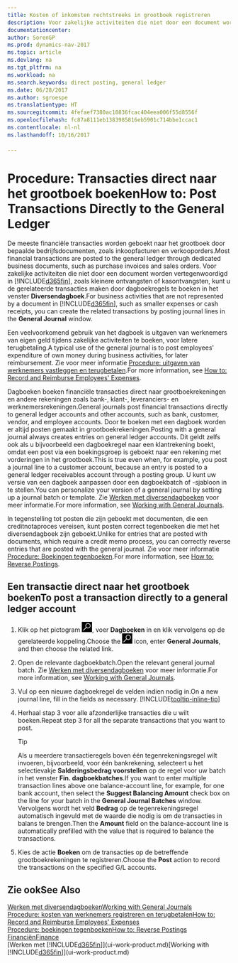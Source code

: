 ```yaml
---
title: Kosten of inkomsten rechtstreeks in grootboek registreren
description: Voor zakelijke activiteiten die niet door een document worden vertegenwoordigd, zoals kleinere ontvangsten of kasontvangsten, kunt u de gerelateerde transacties maken door dagboekregels te boeken in het venster Diversendagboek.
documentationcenter: 
author: SorenGP
ms.prod: dynamics-nav-2017
ms.topic: article
ms.devlang: na
ms.tgt_pltfrm: na
ms.workload: na
ms.search.keywords: direct posting, general ledger
ms.date: 06/28/2017
ms.author: sgroespe
ms.translationtype: HT
ms.sourcegitcommit: 4fefaef7380ac10836fcac404eea006f55d8556f
ms.openlocfilehash: fc87a8111eb1383985816eb5901c714bbe1ccac1
ms.contentlocale: nl-nl
ms.lasthandoff: 10/16/2017

---
```

# <a name="how-to-post-transactions-directly-to-the-general-ledger"></a><span data-ttu-id="99cfc-103">Procedure: Transacties direct naar het grootboek boeken</span><span class="sxs-lookup"><span data-stu-id="99cfc-103">How to: Post Transactions Directly to the General Ledger</span></span>
<span data-ttu-id="99cfc-104">De meeste financiële transacties worden geboekt naar het grootboek door bepaalde bedrijfsdocumenten, zoals inkoopfacturen en verkooporders.</span><span class="sxs-lookup"><span data-stu-id="99cfc-104">Most financial transactions are posted to the general ledger through dedicated business documents, such as purchase invoices and sales orders.</span></span> <span data-ttu-id="99cfc-105">Voor zakelijke activiteiten die niet door een document worden vertegenwoordigd in [!INCLUDE[d365fin](includes/d365fin_md.md)], zoals kleinere ontvangsten of kasontvangsten, kunt u de gerelateerde transacties maken door dagboekregels te boeken in het venster **Diversendagboek**.</span><span class="sxs-lookup"><span data-stu-id="99cfc-105">For business activities that are not represented by a document in [!INCLUDE[d365fin](includes/d365fin_md.md)], such as smaller expenses or cash receipts, you can create the related transactions by posting journal lines in the **General Journal** window.</span></span>

<span data-ttu-id="99cfc-106">Een veelvoorkomend gebruik van het dagboek is uitgaven van werknemers van eigen geld tijdens zakelijke activiteiten te boeken, voor latere terugbetaling.</span><span class="sxs-lookup"><span data-stu-id="99cfc-106">A typical use of the general journal is to post employees' expenditure of own money during business activities, for later reimbursement.</span></span> <span data-ttu-id="99cfc-107">Zie voor meer informatie [Procedure: uitgaven van werknemers vastleggen en terugbetalen](finance-how-record-reimburse-employee-expenses.md).</span><span class="sxs-lookup"><span data-stu-id="99cfc-107">For more information, see [How to: Record and Reimburse Employees' Expenses](finance-how-record-reimburse-employee-expenses.md).</span></span>

<span data-ttu-id="99cfc-108">Dagboeken boeken financiële transacties direct naar grootboekrekeningen en andere rekeningen zoals bank-, klant-, leveranciers- en werknemersrekeningen.</span><span class="sxs-lookup"><span data-stu-id="99cfc-108">General journals post financial transactions directly to general ledger accounts and other accounts, such as bank, customer, vendor, and employee accounts.</span></span> <span data-ttu-id="99cfc-109">Door te boeken met een dagboek worden er altijd posten gemaakt in grootboekrekeningen.</span><span class="sxs-lookup"><span data-stu-id="99cfc-109">Posting with a general journal always creates entries on general ledger accounts.</span></span> <span data-ttu-id="99cfc-110">Dit geldt zelfs ook als u bijvoorbeeld een dagboekregel naar een klantrekening boekt, omdat een post via een boekingsgroep is geboekt naar een rekening met vorderingen in het grootboek.</span><span class="sxs-lookup"><span data-stu-id="99cfc-110">This is true even when, for example, you post a journal line to a customer account, because an entry is posted to a general ledger receivables account through a posting group.</span></span> <span data-ttu-id="99cfc-111">U kunt uw versie van een dagboek aanpassen door een dagboekbatch of -sjabloon in te stellen.</span><span class="sxs-lookup"><span data-stu-id="99cfc-111">You can personalize your version of a general journal by setting up a journal batch or template.</span></span> <span data-ttu-id="99cfc-112">Zie [Werken met diversendagboeken](ui-work-general-journals.md) voor meer informatie.</span><span class="sxs-lookup"><span data-stu-id="99cfc-112">For more information, see [Working with General Journals](ui-work-general-journals.md).</span></span>

<span data-ttu-id="99cfc-113">In tegenstelling tot posten die zijn geboekt met documenten, die een creditnotaproces vereisen, kunt posten correct tegenboeken die met het diversendagboek zijn geboekt.</span><span class="sxs-lookup"><span data-stu-id="99cfc-113">Unlike for entries that are posted with documents, which require a credit memo process, you can correctly reverse entries that are posted with the general journal.</span></span> <span data-ttu-id="99cfc-114">Zie voor meer informatie [Procedure: Boekingen tegenboeken](finance-how-reverse-journal-posting.md).</span><span class="sxs-lookup"><span data-stu-id="99cfc-114">For more information, see [How to: Reverse Postings](finance-how-reverse-journal-posting.md).</span></span>

## <a name="to-post-a-transaction-directly-to-a-general-ledger-account"></a><span data-ttu-id="99cfc-115">Een transactie direct naar het grootboek boeken</span><span class="sxs-lookup"><span data-stu-id="99cfc-115">To post a transaction directly to a general ledger account</span></span>
1. <span data-ttu-id="99cfc-116">Klik op het pictogram ![Zoeken naar pagina of rapport](media/ui-search/search_small.png "pictogram Zoeken naar pagina of rapport"), voer **Dagboeken** in en klik vervolgens op de gerelateerde koppeling.</span><span class="sxs-lookup"><span data-stu-id="99cfc-116">Choose the ![Search for Page or Report](media/ui-search/search_small.png "Search for Page or Report icon") icon, enter **General Journals**, and then choose the related link.</span></span>
2. <span data-ttu-id="99cfc-117">Open de relevante dagboekbatch.</span><span class="sxs-lookup"><span data-stu-id="99cfc-117">Open the relevant general journal batch.</span></span> <span data-ttu-id="99cfc-118">Zie [Werken met diversendagboeken](ui-work-general-journals.md) voor meer informatie.</span><span class="sxs-lookup"><span data-stu-id="99cfc-118">For more information, see [Working with General Journals](ui-work-general-journals.md).</span></span>
3. <span data-ttu-id="99cfc-119">Vul op een nieuwe dagboekregel de velden indien nodig in.</span><span class="sxs-lookup"><span data-stu-id="99cfc-119">On a new journal line, fill in the fields as necessary.</span></span> [!INCLUDE[tooltip-inline-tip](includes/tooltip-inline-tip_md.md)]    
4. <span data-ttu-id="99cfc-120">Herhaal stap 3 voor alle afzonderlijke transacties die u wilt boeken.</span><span class="sxs-lookup"><span data-stu-id="99cfc-120">Repeat step 3 for all the separate transactions that you want to post.</span></span>

    > [!TIP]  
    > <span data-ttu-id="99cfc-121">Als u meerdere transactieregels boven één tegenrekeningsregel wilt invoeren, bijvoorbeeld, voor één bankrekening, selecteert u het selectievakje **Salderingsbedrag voorstellen** op de regel voor uw batch in het venster **Fin. dagboekbatches**.</span><span class="sxs-lookup"><span data-stu-id="99cfc-121">If you want to enter multiple transaction lines above one balance-account line, for example, for one bank account, then select the **Suggest Balancing Amount** check box on the line for your batch in the **General Journal Batches** window.</span></span> <span data-ttu-id="99cfc-122">Vervolgens wordt het veld **Bedrag** op de tegenrekeningsregel automatisch ingevuld met de waarde die nodig is om de transacties in balans te brengen.</span><span class="sxs-lookup"><span data-stu-id="99cfc-122">Then the **Amount** field on the balance-account line is automatically prefilled with the value that is required to balance the transactions.</span></span>
5. <span data-ttu-id="99cfc-123">Kies de actie **Boeken** om de transacties op de betreffende grootboekrekeningen te registreren.</span><span class="sxs-lookup"><span data-stu-id="99cfc-123">Choose the **Post** action to record the transactions on the specified G/L accounts.</span></span>

## <a name="see-also"></a><span data-ttu-id="99cfc-124">Zie ook</span><span class="sxs-lookup"><span data-stu-id="99cfc-124">See Also</span></span>
[<span data-ttu-id="99cfc-125">Werken met diversendagboeken</span><span class="sxs-lookup"><span data-stu-id="99cfc-125">Working with General Journals</span></span>](ui-work-general-journals.md)  
[<span data-ttu-id="99cfc-126">Procedure: kosten van werknemers registreren en terugbetalen</span><span class="sxs-lookup"><span data-stu-id="99cfc-126">How to: Record and Reimburse Employees' Expenses</span></span>](finance-how-record-reimburse-employee-expenses.md)  
[<span data-ttu-id="99cfc-127">Procedure: boekingen tegenboeken</span><span class="sxs-lookup"><span data-stu-id="99cfc-127">How to: Reverse Postings</span></span>](finance-how-reverse-journal-posting.md)  
[<span data-ttu-id="99cfc-128">Financiën</span><span class="sxs-lookup"><span data-stu-id="99cfc-128">Finance</span></span>](finance.md)  
<span data-ttu-id="99cfc-129">[Werken met [!INCLUDE[d365fin](includes/d365fin_md.md)]](ui-work-product.md)</span><span class="sxs-lookup"><span data-stu-id="99cfc-129">[Working with [!INCLUDE[d365fin](includes/d365fin_md.md)]](ui-work-product.md)</span></span>  

